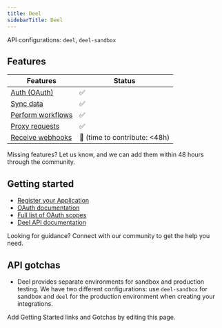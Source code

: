 ```yaml
---
title: Deel
sidebarTitle: Deel
---
```


API configurations: `deel`, `deel-sandbox`

## Features

| Features | Status |
| - | - |
| [Auth (OAuth)](https://terapi.gitbook.io/terapi-api-explorer/integrate/guides/authorize-an-api) | ✅ |
| [Sync data](https://terapi.gitbook.io/terapi-api-explorer/integrate/guides/sync-data-from-an-api) | ✅ |
| [Perform workflows](https://terapi.gitbook.io/terapi-api-explorer/integrate/guides/perform-workflows-with-an-api) | ✅ |
| [Proxy requests](https://terapi.gitbook.io/terapi-api-explorer/integrate/guides/proxy-requests-to-an-api) | ✅ |
| [Receive webhooks](https://terapi.gitbook.io/terapi-api-explorer/integrate/guides/receive-webhooks-from-an-api) | 🚫 (time to contribute: &lt;48h) |

Missing features? Let us know, and we can add them within 48 hours through the community.

## Getting started

-   [Register your Application](https://developer.deel.com/docs/oauth2-apps#create-an-app)
-   [OAuth documentation](https://developer.deel.com/docs/oauth2)
-   [Full list of OAuth scopes](https://developer.deel.com/docs/scopes-1)
-   [Deel API documentation](https://developer.deel.com/docs)

Looking for guidance? Connect with our community to get the help you need.

## API gotchas

- Deel provides separate environments for sandbox and production testing. We have two different configurations: use `deel-sandbox` for sandbox and `deel` for the production environment when creating your integrations.

Add Getting Started links and Gotchas by editing this page.

